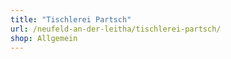 ```yaml
---
title: "Tischlerei Partsch"
url: /neufeld-an-der-leitha/tischlerei-partsch/
shop: Allgemein
---
```

